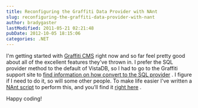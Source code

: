 ```yaml
---
title: Reconfiguring the Graffiti Data Provider with NAnt
slug: reconfiguring-the-graffiti-data-provider-with-nant
author: bradygaster
lastModified: 2011-05-21 02:21:48
pubDate: 2012-10-05 18:15:06
categories: .NET
---
```


<p>I&apos;m getting started with
  <a href="http://www.graffiticms.com" title="Graffiti CMS">Graffiti CMS</a>  right now and so far feel pretty good about all of the excellent features they&apos;ve thrown in. I prefer the SQL provider method to the default of VistaDB, so I had to go to the Graffiti support site to
  <a href="http://graffiticms.com/support/advanced-options/configuring-database-providers/" title="Converting to the SQL provider">find information on how convert to the SQL provider</a> . I figure if I need to do it, so will some other people. To make life easier I&apos;ve written a
  <a href="/downloads/setup_graffiti_sql_provider.build" title="The NAnt Script">NAnt script</a>  to perform this, and you&apos;ll find it
  <a href="/downloads/setup_graffiti_sql_provider.build" title="The NAnt Script">right here</a> .</p>
<p>Happy coding!</p>
